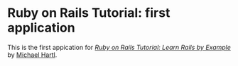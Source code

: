 # Ruby on Rails Tutorial: first application

This is the first appication for [*Ruby on Rails Tutorial: Learn Rails by Example*](http://railstutorial.org/)
by [Michael Hartl](http://michaelhartl.com/).


